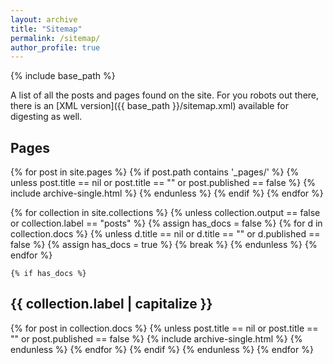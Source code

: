 ```yaml
---
layout: archive
title: "Sitemap"
permalink: /sitemap/
author_profile: true
---
```


{% include base_path %}

A list of all the posts and pages found on the site. For you robots out there, there is an [XML version]({{ base_path }}/sitemap.xml) available for digesting as well.

<h2>Pages</h2>
{% for post in site.pages %}
  {% if post.path contains '_pages/' %}
    {% unless post.title == nil or post.title == "" or post.published == false %}
      {% include archive-single.html %}
    {% endunless %}
  {% endif %}
{% endfor %}


{% for collection in site.collections %}
  {% unless collection.output == false or collection.label == "posts" %}
    {% assign has_docs = false %}
    {% for d in collection.docs %}
      {% unless d.title == nil or d.title == "" or d.published == false %}
        {% assign has_docs = true %}
        {% break %}
      {% endunless %}
    {% endfor %}

    {% if has_docs %}
  <h2>{{ collection.label | capitalize }}</h2>
      {% for post in collection.docs %}
        {% unless post.title == nil or post.title == "" or post.published == false %}
          {% include archive-single.html %}
        {% endunless %}
      {% endfor %}
    {% endif %}
  {% endunless %}
{% endfor %}
